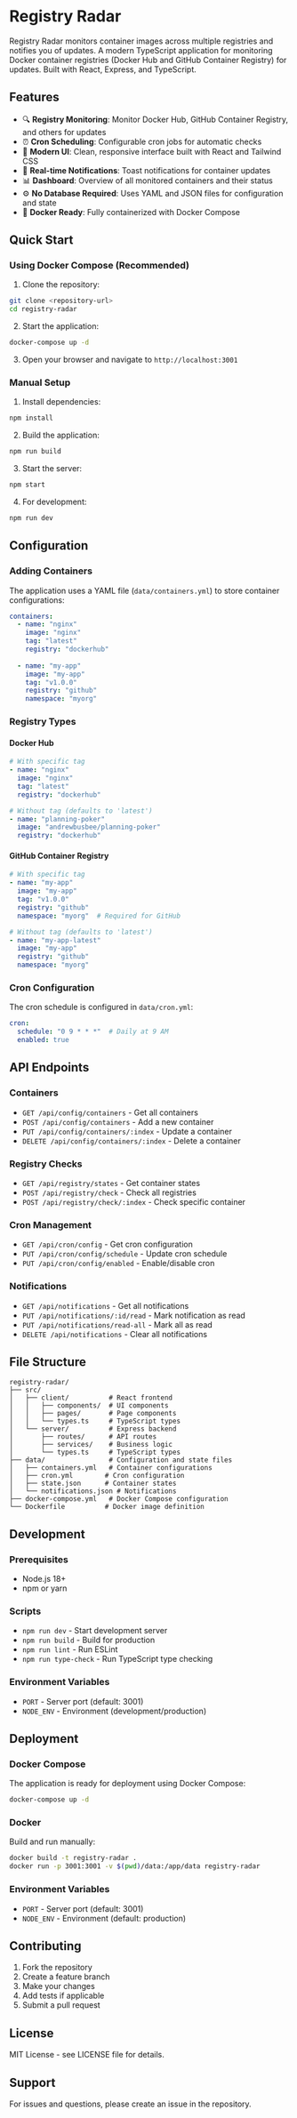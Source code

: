 # Registry Radar

Registry Radar monitors container images across multiple registries and notifies you of updates.  A modern TypeScript application for monitoring Docker container registries (Docker Hub and GitHub Container Registry) for updates. Built with React, Express, and TypeScript.

## Features

- 🔍 **Registry Monitoring**: Monitor Docker Hub, GitHub Container Registry, and others for updates
- ⏰ **Cron Scheduling**: Configurable cron jobs for automatic checks
- 🎨 **Modern UI**: Clean, responsive interface built with React and Tailwind CSS
- 📱 **Real-time Notifications**: Toast notifications for container updates
- 📊 **Dashboard**: Overview of all monitored containers and their status
- ⚙️ **No Database Required**: Uses YAML and JSON files for configuration and state
- 🐳 **Docker Ready**: Fully containerized with Docker Compose

## Quick Start

### Using Docker Compose (Recommended)

1. Clone the repository:
```bash
git clone <repository-url>
cd registry-radar
```

2. Start the application:
```bash
docker-compose up -d
```

3. Open your browser and navigate to `http://localhost:3001`

### Manual Setup

1. Install dependencies:
```bash
npm install
```

2. Build the application:
```bash
npm run build
```

3. Start the server:
```bash
npm start
```

4. For development:
```bash
npm run dev
```

## Configuration

### Adding Containers

The application uses a YAML file (`data/containers.yml`) to store container configurations:

```yaml
containers:
  - name: "nginx"
    image: "nginx"
    tag: "latest"
    registry: "dockerhub"
  
  - name: "my-app"
    image: "my-app"
    tag: "v1.0.0"
    registry: "github"
    namespace: "myorg"
```

### Registry Types

#### Docker Hub
```yaml
# With specific tag
- name: "nginx"
  image: "nginx"
  tag: "latest"
  registry: "dockerhub"

# Without tag (defaults to 'latest')
- name: "planning-poker"
  image: "andrewbusbee/planning-poker"
  registry: "dockerhub"
```

#### GitHub Container Registry
```yaml
# With specific tag
- name: "my-app"
  image: "my-app"
  tag: "v1.0.0"
  registry: "github"
  namespace: "myorg"  # Required for GitHub

# Without tag (defaults to 'latest')
- name: "my-app-latest"
  image: "my-app"
  registry: "github"
  namespace: "myorg"
```

### Cron Configuration

The cron schedule is configured in `data/cron.yml`:

```yaml
cron:
  schedule: "0 9 * * *"  # Daily at 9 AM
  enabled: true
```

## API Endpoints

### Containers
- `GET /api/config/containers` - Get all containers
- `POST /api/config/containers` - Add a new container
- `PUT /api/config/containers/:index` - Update a container
- `DELETE /api/config/containers/:index` - Delete a container

### Registry Checks
- `GET /api/registry/states` - Get container states
- `POST /api/registry/check` - Check all registries
- `POST /api/registry/check/:index` - Check specific container

### Cron Management
- `GET /api/cron/config` - Get cron configuration
- `PUT /api/cron/config/schedule` - Update cron schedule
- `PUT /api/cron/config/enabled` - Enable/disable cron

### Notifications
- `GET /api/notifications` - Get all notifications
- `PUT /api/notifications/:id/read` - Mark notification as read
- `PUT /api/notifications/read-all` - Mark all as read
- `DELETE /api/notifications` - Clear all notifications

## File Structure

```
registry-radar/
├── src/
│   ├── client/          # React frontend
│   │   ├── components/  # UI components
│   │   ├── pages/       # Page components
│   │   └── types.ts     # TypeScript types
│   └── server/          # Express backend
│       ├── routes/      # API routes
│       ├── services/    # Business logic
│       └── types.ts     # TypeScript types
├── data/                # Configuration and state files
│   ├── containers.yml   # Container configurations
│   ├── cron.yml        # Cron configuration
│   ├── state.json      # Container states
│   └── notifications.json # Notifications
├── docker-compose.yml   # Docker Compose configuration
└── Dockerfile          # Docker image definition
```

## Development

### Prerequisites
- Node.js 18+
- npm or yarn

### Scripts
- `npm run dev` - Start development server
- `npm run build` - Build for production
- `npm run lint` - Run ESLint
- `npm run type-check` - Run TypeScript type checking

### Environment Variables
- `PORT` - Server port (default: 3001)
- `NODE_ENV` - Environment (development/production)

## Deployment

### Docker Compose
The application is ready for deployment using Docker Compose:

```bash
docker-compose up -d
```

### Docker
Build and run manually:

```bash
docker build -t registry-radar .
docker run -p 3001:3001 -v $(pwd)/data:/app/data registry-radar
```

### Environment Variables
- `PORT` - Server port (default: 3001)
- `NODE_ENV` - Environment (default: production)

## Contributing

1. Fork the repository
2. Create a feature branch
3. Make your changes
4. Add tests if applicable
5. Submit a pull request

## License

MIT License - see LICENSE file for details.

## Support

For issues and questions, please create an issue in the repository.
